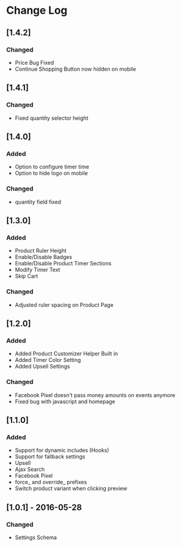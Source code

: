 # Change Log
## [1.4.2]
### Changed
- Price Bug Fixed
- Continue Shopping Button now hidden on mobile

## [1.4.1]
### Changed
- Fixed quantity selector height

## [1.4.0]
### Added
- Option to configure timer time
- Option to hide logo on mobile

### Changed
- quantity field fixed

## [1.3.0]
### Added
- Product Ruler Height
- Enable/Disable Badges
- Enable/Disable Product Timer Sections
- Modify Timer Text
- Skip Cart

### Changed
- Adjusted ruler spacing on Product Page

## [1.2.0]
### Added
- Added Product Customizer Helper Built in
- Added Timer Color Setting
- Added Upsell Settings

### Changed
- Facebook Pixel doesn't pass money amounts on events anymore
- Fixed bug with javascript and homepage 

## [1.1.0] 
### Added
- Support for dynamic includes (Hooks)
- Support for fallback settings
- Upsell 
- Ajax Search
- Facebook Pixel
- force_ and override_ prefixes
- Switch product variant when clicking preview

## [1.0.1] - 2016-05-28
### Changed
- Settings Schema
